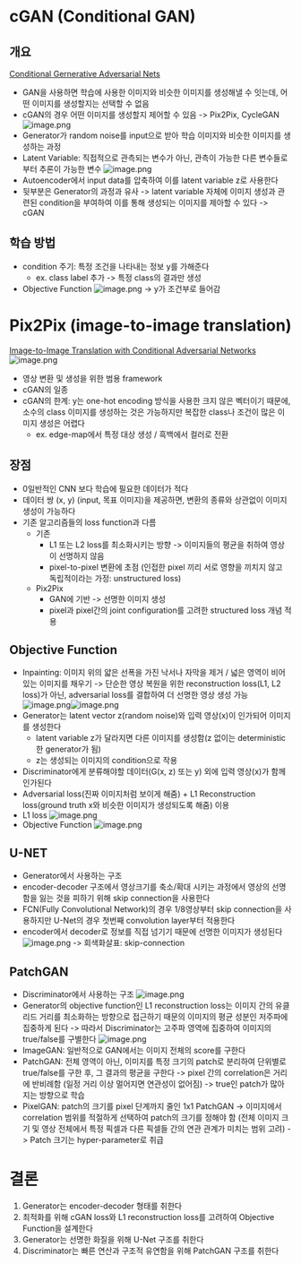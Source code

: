 # cGAN (Conditional GAN)
## 개요
[Conditional Gernerative Adversarial Nets](https://arxiv.org/pdf/1411.1784.pdf)
- GAN을 사용하면 학습에 사용한 이미지와 비슷한 이미지를 생성해낼 수 잇는데, 어떤 이미지를 생성할지는 선택할 수 없음
- cGAN의 경우 어떤 이미지를 생성할지 제어할 수 있음 -> Pix2Pix, CycleGAN
![image.png](https://raw.githubusercontent.com/alstjgg/alstjgg.github.io/master/cGAN_and_Pix2Pix/1.PNG)
- Generator가 random noise를 input으로 받아 학습 이미지와 비슷한 이미지를 생성하는 과정
- Latent Variable: 직접적으로 관측되는 변수가 아닌, 관측이 가능한 다른 변수들로부터 추론이 가능한 변수
![image.png](https://raw.githubusercontent.com/alstjgg/alstjgg.github.io/master/cGAN_and_Pix2Pix/2.PNG)
- Autoencoder에서 input data를 압축하여 이를 latent variable z로 사용한다
- 뒷부분은 Generator의 과정과 유사
-> latent variable 자체에 이미지 생성과 관련된 condition을 부여하여 이를 통해 생성되는 이미지를 제아할 수 있다 -> cGAN
## 학습 방법
- condition 주기: 특정 조건을 나타내는 정보 y를 가해준다
    - ex. class label 추가 -> 특정 class의 결과만 생성
- Objective Function
![image.png](https://raw.githubusercontent.com/alstjgg/alstjgg.github.io/master/cGAN_and_Pix2Pix/3.PNG)
-> y가 조건부로 들어감

# Pix2Pix (image-to-image translation)
[Image-to-Image Translation with Conditional Adversarial Networks](https://arxiv.org/pdf/1611.07004.pdf)
![image.png](https://raw.githubusercontent.com/alstjgg/alstjgg.github.io/master/cGAN_and_Pix2Pix/4.PNG)
- 영상 변환 및 생성을 위한 범용 framework
- cGAN의 일종
- cGAN의 한계: y는 one-hot encoding 방식을 사용한 크지 않은 벡터이기 때문에, 소수의 class 이미지를 생성하는 것은 가능하지만 복잡한 class나 조건이 많은 이미지 생성은 어렵다
    - ex. edge-map에서 특정 대상 생성 / 흑백에서 컬러로 전환
## 장점
- 0일반적인 CNN 보다 학습에 필요한 데이터가 적다
- 데이터 쌍 (x, y) (input, 목표 이미지)을 제공하면, 변환의 종류와 상관없이 이미지 생성이 가능하다
- 기존 알고리즘들의 loss function과 다름
    - 기존
        - L1 또는 L2 loss를 최소화시키는 방향 -> 이미지들의 평균을 취하여 영상이 선명하지 않음
        - pixel-to-pixel 변환에 초점 (인접한 pixel 끼리 서로 영향을 끼치지 않고 독립적이라는 가정: unstructured loss)
    - Pix2Pix
        - GAN에 기반 -> 선명한 이미지 생성
        - pixel과 pixel간의 joint configuration를 고려한 structured loss 개념 적용
## Objective Function
- Inpainting: 이미지 위의 얇은 선폭을 가진 낙서나 자막을 제거 / 넓은 영역이 비어있는 이미지를 채우기
    -> 단순한 영상 복원을 위한 reconstruction loss(L1, L2 loss)가 아닌, adversarial loss를 결합하여 더 선명한 영상 생성 가능
![image.png](https://raw.githubusercontent.com/alstjgg/alstjgg.github.io/master/cGAN_and_Pix2Pix/5.PNG)![image.png](https://raw.githubusercontent.com/alstjgg/alstjgg.github.io/master/cGAN_and_Pix2Pix/6.PNG)
- Generator는 latent vector z(random noise)와 입력 영상(x)이 인가되어 이미지를 생성한다
    - latent variable z가 달라지면 다른 이미지를 생성함(z 없이는 deterministic한 generator가 됨)
    - z는 생성되는 이미지의 condition으로 작용
- Discriminator에게 분류해야할 데이터(G(x, z) 또는 y) 외에 입력 영상(x)가 함께 인가된다
- Adversarial loss(진짜 이미지처럼 보이게 해줌) + L1 Reconstruction loss(ground truth x와 비슷한 이미지가 생성되도록 해줌) 이용
- L1 loss
    ![image.png](https://raw.githubusercontent.com/alstjgg/alstjgg.github.io/master/cGAN_and_Pix2Pix/7.PNG)
- Objective Function
    ![image.png](https://raw.githubusercontent.com/alstjgg/alstjgg.github.io/master/cGAN_and_Pix2Pix/8.PNG)
## U-NET
- Generator에서 사용하는 구조
- encoder-decoder 구조에서 영상크기를 축소/확대 시키는 과정에서 영상의 선명함을 잃는 것을 피하기 위해 skip connection을 사용한다
- FCN(Fully Convolutional Network)의 경우 1/8영상부터 skip connection을 사용하지만 U-Net의 경우 첫번째 convolution layer부터 적용한다
- encoder에서 decoder로 정보를 직접 넘기기 때문에 선명한 이미지가 생성된다
![image.png](https://raw.githubusercontent.com/alstjgg/alstjgg.github.io/master/cGAN_and_Pix2Pix/9.PNG)
-> 회색화살표: skip-connection
## PatchGAN
- Discriminator에서 사용하는 구조
![image.png](https://raw.githubusercontent.com/alstjgg/alstjgg.github.io/master/cGAN_and_Pix2Pix/10.PNG)
- Generator의 objective function인 L1 reconstruction loss는 이미지 간의 유클리드 거리를 최소화하는 방향으로 접근하기 때문의 이미지의 평균 성분인 저주파에 집중하게 된다
    -> 따라서 Discriminator는 고주파 영역에 집중하여 이미지의 true/false를 구별한다
![image.png](https://raw.githubusercontent.com/alstjgg/alstjgg.github.io/master/cGAN_and_Pix2Pix/11.PNG)
- ImageGAN: 일반적으로 GAN에서는 이미지 전체의 score를 구한다
- PatchGAN: 전체 영역이 아닌, 이미지를 특정 크기의 patch로 분리하여 단위별로 true/false를 구한 후, 그 결과의 평균을 구한다
    -> pixel 간의 correlation은 거리에 반비례함 (일정 거리 이상 멀어지면 연관성이 없어짐)
    -> true인 patch가 많아지는 방향으로 학습
- PixelGAN: patch의 크기를 pixel 단계까지 줄인 1x1 PatchGAN
-> 이미지에서 correlation 범위를 적절하게 선택하여 patch의 크기를 정해야 함 (전체 이미지 크기 및 영상 전체에서 특정 픽셀과 다른 픽셀들 간의 연관 관계가 미치는 범위 고려)
    -> Patch 크기는 hyper-parameter로 취급

# 결론
1. Generator는 encoder-decoder 형태를 취한다
2. 최적화를 위해 cGAN loss와 L1 reconstruction loss를 고려하여 Objective Function을 설계한다
3. Generator는 선명한 화질을 위해 U-Net 구조를 취한다
4. Discriminator는 빠른 연산과 구조적 유연함을 위해 PatchGAN 구조를 취한다
